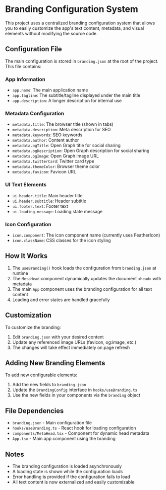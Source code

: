 # Branding Configuration System

This project uses a centralized branding configuration system that allows you to easily customize the app's text content, metadata, and visual elements without modifying the source code.

## Configuration File

The main configuration is stored in `branding.json` at the root of the project. This file contains:

### App Information
- `app.name`: The main application name
- `app.tagline`: The subtitle/tagline displayed under the main title
- `app.description`: A longer description for internal use

### Metadata Configuration
- `metadata.title`: The browser title (shown in tabs)
- `metadata.description`: Meta description for SEO
- `metadata.keywords`: SEO keywords
- `metadata.author`: Content author
- `metadata.ogTitle`: Open Graph title for social sharing
- `metadata.ogDescription`: Open Graph description for social sharing
- `metadata.ogImage`: Open Graph image URL
- `metadata.twitterCard`: Twitter card type
- `metadata.themeColor`: Browser theme color
- `metadata.favicon`: Favicon URL

### UI Text Elements
- `ui.header.title`: Main header title
- `ui.header.subtitle`: Header subtitle
- `ui.footer.text`: Footer text
- `ui.loading.message`: Loading state message

### Icon Configuration
- `icon.component`: The icon component name (currently uses FeatherIcon)
- `icon.className`: CSS classes for the icon styling

## How It Works

1. The `useBranding()` hook loads the configuration from `branding.json` at runtime
2. The `MetaHead` component dynamically updates the document `<head>` with metadata
3. The main `App` component uses the branding configuration for all text content
4. Loading and error states are handled gracefully

## Customization

To customize the branding:

1. Edit `branding.json` with your desired content
2. Update any referenced image URLs (favicon, og:image, etc.)
3. The changes will take effect immediately on page refresh

## Adding New Branding Elements

To add new configurable elements:

1. Add the new fields to `branding.json`
2. Update the `BrandingConfig` interface in `hooks/useBranding.ts`
3. Use the new fields in your components via the `branding` object

## File Dependencies

- `branding.json` - Main configuration file
- `hooks/useBranding.ts` - React hook for loading configuration
- `components/MetaHead.tsx` - Component for dynamic head metadata
- `App.tsx` - Main app component using the branding

## Notes

- The branding configuration is loaded asynchronously
- A loading state is shown while the configuration loads
- Error handling is provided if the configuration fails to load
- All text content is now externalized and easily customizable 